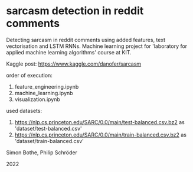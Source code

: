 # sarcasm detection in reddit comments

Detecting sarcasm in reddit comments using added features, text vectorisation and LSTM RNNs.
Machine learning project for 'laboratory for applied machine learning algorithms' course at KIT.

Kaggle post:
    https://www.kaggle.com/danofer/sarcasm

order of execution:
1. feature_engineering.ipynb
2. machine_learning.ipynb
3. visualization.ipynb

used datasets: 
1. https://nlp.cs.princeton.edu/SARC/0.0/main/test-balanced.csv.bz2 as 'dataset/test-balanced.csv'
2. https://nlp.cs.princeton.edu/SARC/0.0/main/train-balanced.csv.bz2 as 'dataset/train-balanced.csv'

Simon Bothe, Philip Schröder

2022
